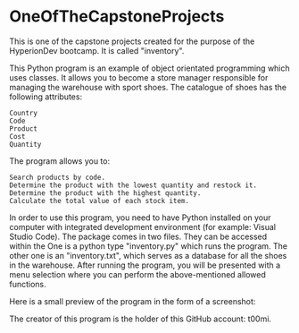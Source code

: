 # OneOfTheCapstoneProjects

This is one of the capstone projects created for the purpose of the HyperionDev bootcamp. It is called "inventory".

This Python program is an example of object orientated programming which uses classes. It allows you to become a store manager responsible for managing the warehouse with sport shoes. The catalogue of shoes has the following attributes:

    Country
    Code
    Product
    Cost
    Quantity

The program allows you to:

    Search products by code.
    Determine the product with the lowest quantity and restock it.
    Determine the product with the highest quantity.
    Calculate the total value of each stock item.

In order to use this program, you need to have Python installed on your computer with integrated development environment (for example: Visual Studio Code). The package comes in two files. They can be accessed within the  One is a python type "inventory.py" which runs the program. The other one is an "inventory.txt", which serves as a database for all the shoes in the warehouse. After running the program, you will be presented with a menu selection where you can perform the above-mentioned allowed functions.

Here is a small preview of the program in the form of a screenshot:

The creator of this program is the holder of this GitHub account: t00mi.
